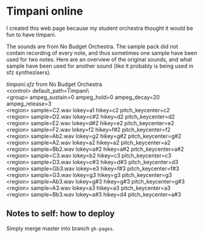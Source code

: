# Timpani online
I created this web page because my student orchestra thought it would be fun to have timpani.

The sounds are from No Budget Orchestra. The sample pack did not contain recording of every note, and thus sometimes one sample have been used for two notes. Here are an overview of the original sounds, and what sample have been used for another sound (like it probably is being used in sfz synthezisers).

_timpani.sfz_ from No Budget Orchestra\
\<control> default_path=Timpani\\\
\<group> ampeg_sustain=0 ampeg_hold=0 ampeg_decay=20 ampeg_release=3\
\<region> sample=C2.wav lokey=a1 hikey=c2 pitch_keycenter=c2\
\<region> sample=D2.wav lokey=c#2 hikey=d2 pitch_keycenter=d2\
\<region> sample=E2.wav lokey=d#2 hikey=e2 pitch_keycenter=e2\
\<region> sample=F2.wav lokey=f2 hikey=f#2 pitch_keycenter=f2\
\<region> sample=Ab2.wav lokey=g2 hikey=g#2 pitch_keycenter=g#2\
\<region> sample=A2.wav lokey=a2 hikey=a2 pitch_keycenter=a2\
\<region> sample=Bb2.wav lokey=a#2 hikey=a#2 pitch_keycenter=a#2\
\<region> sample=C3.wav lokey=b2 hikey=c3 pitch_keycenter=c3\
\<region> sample=D3.wav lokey=c#3 hikey=d#3 pitch_keycenter=d3\
\<region> sample=Gb3.wav lokey=e3 hikey=f#3 pitch_keycenter=f#3\
\<region> sample=G3.wav lokey=g3 hikey=g3 pitch_keycenter=g3\
\<region> sample=Ab3.wav lokey=g#3 hikey=g#3 pitch_keycenter=g#3\
\<region> sample=A3.wav lokey=a3 hikey=a3 pitch_keycenter=a3\
\<region> sample=Bb3.wav lokey=a#3 hikey=d4 pitch_keycenter=a#3

## Notes to self: how to deploy

Simply merge master into branch ```gh-pages```.
